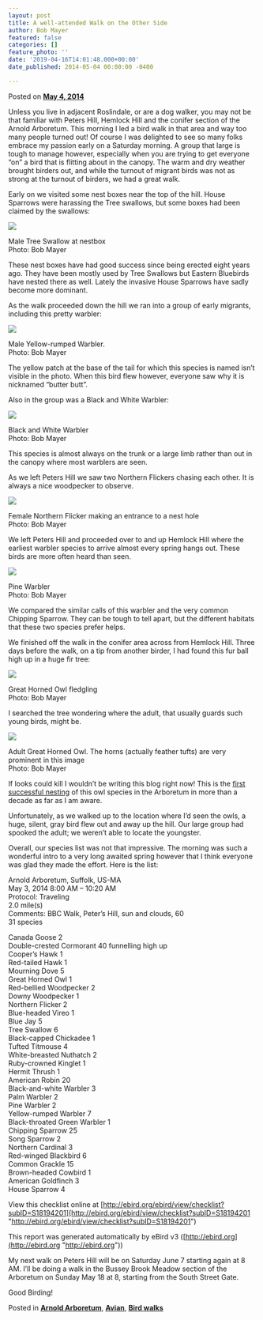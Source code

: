 ```yaml
---
layout: post
title: A well-attended Walk on the Other Side
author: Bob Mayer
featured: false
categories: []
feature_photo: ''
date: '2019-04-16T14:01:48.000+00:00'
date_published: 2014-05-04 00:00:00 -0400

---
```

Posted on [**May 4, 2014**](http://www.arbotopia.com/a-well-attended-walk-on-the-other-side/ "8:56 pm")

Unless you live in adjacent Roslindale, or are a dog walker, you may not be that familiar with Peters Hill, Hemlock Hill and the conifer section of the Arnold Arboretum. This morning I led a bird walk in that area and way too many people turned out! Of course I was delighted to see so many folks embrace my passion early on a Saturday morning. A group that large is tough to manage however, especially when you are trying to get everyone “on” a bird that is flitting about in the canopy. The warm and dry weather brought birders out, and while the turnout of migrant birds was not as strong at the turnout of birders, we had a great walk.

Early on we visited some nest boxes near the top of the hill. House Sparrows were harassing the Tree swallows, but some boxes had been claimed by the swallows:

![](/images/P1140805-1.jpg)

Male Tree Swallow at nestbox  
Photo: Bob Mayer

These nest boxes have had good success since being erected eight years ago. They have been mostly used by Tree Swallows but Eastern Bluebirds have nested there as well. Lately the invasive House Sparrows have sadly become more dominant.

As the walk proceeded down the hill we ran into a group of early migrants, including this pretty warbler:

![](/images/P1080304.jpg)

Male Yellow-rumped Warbler.  
Photo: Bob Mayer

The yellow patch at the base of the tail for which this species is named isn’t visible in the photo. When this bird flew however, everyone saw why it is nicknamed “butter butt”.

Also in the group was a Black and White Warbler:

![](/images/P1080314-1.jpg)

Black and White Warbler  
Photo: Bob Mayer

This species is almost always on the trunk or a large limb rather than out in the canopy where most warblers are seen.

As we left Peters Hill we saw two Northern Flickers chasing each other. It is always a nice woodpecker to observe.

![](/images/P1270256.jpg)

Female Northern Flicker making an entrance to a nest hole  
Photo: Bob Mayer

We left Peters Hill and proceeded over to and up Hemlock Hill where the earliest warbler species to arrive almost every spring hangs out. These birds are more often heard than seen.

![](/images/P1000248.jpg)

Pine Warbler  
Photo: Bob Mayer

We compared the similar calls of this warbler and the very common Chipping Sparrow. They can be tough to tell apart, but the different habitats that these two species prefer helps.

We finished off the walk in the conifer area across from Hemlock Hill. Three days before the walk, on a tip from another birder, I had found this fur ball high up in a huge fir tree:

![](/images/P1080285.jpg)

Great Horned Owl fledgling  
Photo: Bob Mayer

I searched the tree wondering where the adult, that usually guards such young birds, might be.

![](/images/P1080281.jpg)

Adult Great Horned Owl. The horns (actually feather tufts) are very prominent in this image  
Photo: Bob Mayer

If looks could kill I wouldn’t be writing this blog right now! This is the [first successful nesting](http://www.arbotopia.com/arboretum-owls-update-2014/) of this owl species in the Arboretum in more than a decade as far as I am aware.

Unfortunately, as we walked up to the location where I’d seen the owls, a huge, silent, gray bird flew out and away up the hill. Our large group had spooked the adult; we weren’t able to locate the youngster.

Overall, our species list was not that impressive. The morning was such a wonderful intro to a very long awaited spring however that I think everyone was glad they made the effort. Here is the list:

Arnold Arboretum, Suffolk, US-MA  
May 3, 2014 8:00 AM – 10:20 AM  
Protocol: Traveling  
2\.0 mile(s)  
Comments: BBC Walk, Peter’s Hill, sun and clouds, 60  
31 species

Canada Goose 2  
Double-crested Cormorant 40 funnelling high up  
Cooper’s Hawk 1  
Red-tailed Hawk 1  
Mourning Dove 5  
Great Horned Owl 1  
Red-bellied Woodpecker 2  
Downy Woodpecker 1  
Northern Flicker 2  
Blue-headed Vireo 1  
Blue Jay 5  
Tree Swallow 6  
Black-capped Chickadee 1  
Tufted Titmouse 4  
White-breasted Nuthatch 2  
Ruby-crowned Kinglet 1  
Hermit Thrush 1  
American Robin 20  
Black-and-white Warbler 3  
Palm Warbler 2  
Pine Warbler 2  
Yellow-rumped Warbler 7  
Black-throated Green Warbler 1  
Chipping Sparrow 25  
Song Sparrow 2  
Northern Cardinal 3  
Red-winged Blackbird 6  
Common Grackle 15  
Brown-headed Cowbird 1  
American Goldfinch 3  
House Sparrow 4

View this checklist online at [http://ebird.org/ebird/view/checklist?subID=S18194201](http://ebird.org/ebird/view/checklist?subID=S18194201 "http://ebird.org/ebird/view/checklist?subID=S18194201")

This report was generated automatically by eBird v3 ([http://ebird.org](http://ebird.org "http://ebird.org"))

My next walk on Peters Hill will be on Saturday June 7 starting again at 8 AM. I’ll be doing a walk in the Bussey Brook Meadow section of the Arboretum on Sunday May 18 at 8, starting from the South Street Gate.

Good Birding!

Posted in [**Arnold Arboretum**](http://www.arbotopia.com/category/arboretum/), [**Avian**](http://www.arbotopia.com/category/avian/), [**Bird walks**](http://www.arbotopia.com/category/bird-walks/)